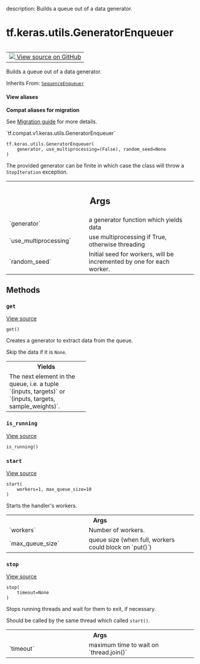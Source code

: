 description: Builds a queue out of a data generator.

<div itemscope itemtype="http://developers.google.com/ReferenceObject">
<meta itemprop="name" content="tf.keras.utils.GeneratorEnqueuer" />
<meta itemprop="path" content="Stable" />
<meta itemprop="property" content="__init__"/>
<meta itemprop="property" content="get"/>
<meta itemprop="property" content="is_running"/>
<meta itemprop="property" content="start"/>
<meta itemprop="property" content="stop"/>
</div>

# tf.keras.utils.GeneratorEnqueuer

<!-- Insert buttons and diff -->

<table class="tfo-notebook-buttons tfo-api nocontent" align="left">
<td>
  <a target="_blank" href="https://github.com/keras-team/keras/tree/v2.7.0/keras/utils/data_utils.py#L830-L914">
    <img src="https://www.tensorflow.org/images/GitHub-Mark-32px.png" />
    View source on GitHub
  </a>
</td>
</table>



Builds a queue out of a data generator.

Inherits From: [`SequenceEnqueuer`](../../../tf/keras/utils/SequenceEnqueuer.md)

<section class="expandable">
  <h4 class="showalways">View aliases</h4>
  <p>
<b>Compat aliases for migration</b>
<p>See
<a href="https://www.tensorflow.org/guide/migrate">Migration guide</a> for
more details.</p>
<p>`tf.compat.v1.keras.utils.GeneratorEnqueuer`</p>
</p>
</section>

<pre class="devsite-click-to-copy prettyprint lang-py tfo-signature-link">
<code>tf.keras.utils.GeneratorEnqueuer(
    generator, use_multiprocessing=(False), random_seed=None
)
</code></pre>



<!-- Placeholder for "Used in" -->

The provided generator can be finite in which case the class will throw
a `StopIteration` exception.

<!-- Tabular view -->
 <table class="responsive fixed orange">
<colgroup><col width="214px"><col></colgroup>
<tr><th colspan="2"><h2 class="add-link">Args</h2></th></tr>

<tr>
<td>
`generator`
</td>
<td>
a generator function which yields data
</td>
</tr><tr>
<td>
`use_multiprocessing`
</td>
<td>
use multiprocessing if True, otherwise threading
</td>
</tr><tr>
<td>
`random_seed`
</td>
<td>
Initial seed for workers,
will be incremented by one for each worker.
</td>
</tr>
</table>



## Methods

<h3 id="get"><code>get</code></h3>

<a target="_blank" href="https://github.com/keras-team/keras/tree/v2.7.0/keras/utils/data_utils.py#L878-L914">View source</a>

<pre class="devsite-click-to-copy prettyprint lang-py tfo-signature-link">
<code>get()
</code></pre>

Creates a generator to extract data from the queue.

Skip the data if it is `None`.

<!-- Tabular view -->
 <table class="responsive fixed orange">
<colgroup><col width="214px"><col></colgroup>
<tr><th colspan="2">Yields</th></tr>
<tr class="alt">
<td colspan="2">
The next element in the queue, i.e. a tuple
`(inputs, targets)` or
`(inputs, targets, sample_weights)`.
</td>
</tr>

</table>



<h3 id="is_running"><code>is_running</code></h3>

<a target="_blank" href="https://github.com/keras-team/keras/tree/v2.7.0/keras/utils/data_utils.py#L620-L621">View source</a>

<pre class="devsite-click-to-copy prettyprint lang-py tfo-signature-link">
<code>is_running()
</code></pre>




<h3 id="start"><code>start</code></h3>

<a target="_blank" href="https://github.com/keras-team/keras/tree/v2.7.0/keras/utils/data_utils.py#L623-L641">View source</a>

<pre class="devsite-click-to-copy prettyprint lang-py tfo-signature-link">
<code>start(
    workers=1, max_queue_size=10
)
</code></pre>

Starts the handler's workers.


<!-- Tabular view -->
 <table class="responsive fixed orange">
<colgroup><col width="214px"><col></colgroup>
<tr><th colspan="2">Args</th></tr>

<tr>
<td>
`workers`
</td>
<td>
Number of workers.
</td>
</tr><tr>
<td>
`max_queue_size`
</td>
<td>
queue size
(when full, workers could block on `put()`)
</td>
</tr>
</table>



<h3 id="stop"><code>stop</code></h3>

<a target="_blank" href="https://github.com/keras-team/keras/tree/v2.7.0/keras/utils/data_utils.py#L648-L662">View source</a>

<pre class="devsite-click-to-copy prettyprint lang-py tfo-signature-link">
<code>stop(
    timeout=None
)
</code></pre>

Stops running threads and wait for them to exit, if necessary.

Should be called by the same thread which called `start()`.

<!-- Tabular view -->
 <table class="responsive fixed orange">
<colgroup><col width="214px"><col></colgroup>
<tr><th colspan="2">Args</th></tr>

<tr>
<td>
`timeout`
</td>
<td>
maximum time to wait on `thread.join()`
</td>
</tr>
</table>





